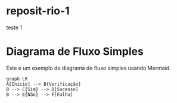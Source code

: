 # reposit-rio-1
teste 1
# Diagrama de Fluxo Simples
 
Este é um exemplo de diagrama de fluxo simples usando Mermaid.
 
```mermaid
graph LR
A[Inicio] --> B{Verificação}
B --> C{Sim} --> D[Sucesso]
B --> E{Não} --> F[Falha]

